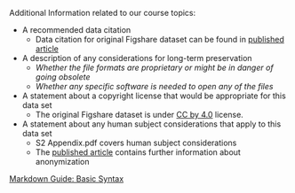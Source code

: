 Additional Information related to our course topics:    
* A recommended data citation   
  * Data citation for original Figshare dataset can be found in [published article](https://journals.plos.org/plosone/article?id=10.1371/journal.pone.0149885)
* A description of any considerations for long-term preservation
   * *Whether the file formats are proprietary or might be in danger of going obsolete*   
   * *Whether any specific software is needed to open any of the files*   
* A statement about a copyright license that would be appropriate for this data set   
  * The original Figshare dataset is under [CC by 4.0](https://creativecommons.org/licenses/by/4.0/) license.
* A statement about any human subject considerations that apply to this data set       
    * S2 Appendix.pdf covers human subject considerations
    * The [published article](https://journals.plos.org/plosone/article?id=10.1371/journal.pone.0149885) contains further information about anonymization
    
[Markdown Guide: Basic Syntax](https://www.markdownguide.org/basic-syntax)
